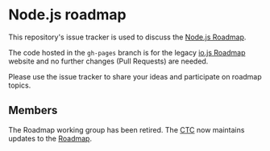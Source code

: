 # Node.js roadmap

This repository's issue tracker is used to discuss the 
[Node.js Roadmap](https://github.com/nodejs/node/blob/master/ROADMAP.md).

The code hosted in the `gh-pages` branch is for the legacy [io.js Roadmap](http://roadmap.iojs.org/) website and no further changes (Pull Requests) are needed.

Please use the issue tracker to share your ideas and participate on roadmap topics.

## Members

The Roadmap working group has been retired. The [CTC](https://github.com/nodejs/CTC) now maintains updates to the [Roadmap](https://github.com/nodejs/node/blob/master/ROADMAP.md).

